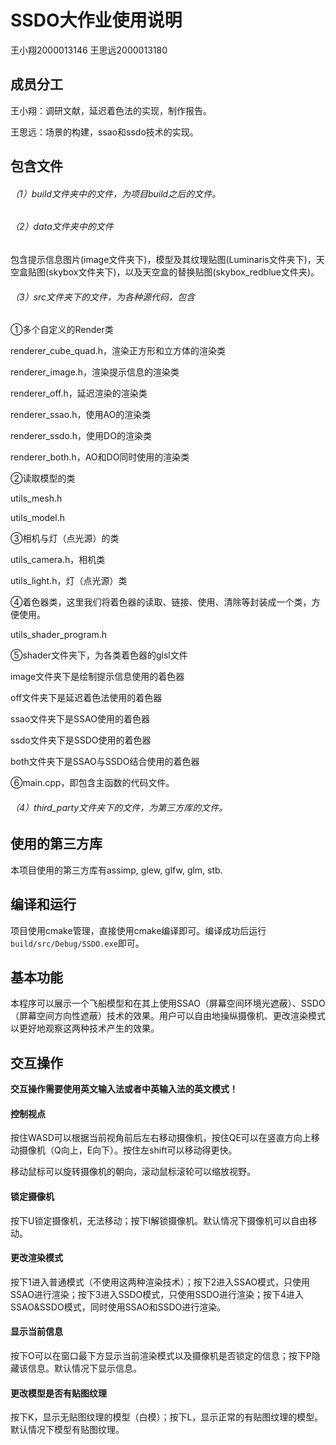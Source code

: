 # SSDO大作业使用说明

王小翔2000013146  王思远2000013180

## 成员分工

王小翔：调研文献，延迟着色法的实现，制作报告。

王思远：场景的构建，ssao和ssdo技术的实现。

## 包含文件

###### （1）build文件夹中的文件，为项目build之后的文件。

###### （2）data文件夹中的文件

包含提示信息图片(image文件夹下)，模型及其纹理贴图(Luminaris文件夹下)，天空盒贴图(skybox文件夹下)，以及天空盒的替换贴图(skybox_redblue文件夹)。

###### （3）src文件夹下的文件，为各种源代码，包含

①多个自定义的Render类

renderer_cube_quad.h，渲染正方形和立方体的渲染类

renderer_image.h，渲染提示信息的渲染类

renderer_off.h，延迟渲染的渲染类

renderer_ssao.h，使用AO的渲染类

renderer_ssdo.h，使用DO的渲染类

renderer_both.h，AO和DO同时使用的渲染类

②读取模型的类

utils_mesh.h

utils_model.h

③相机与灯（点光源）的类

utils_camera.h，相机类

utils_light.h，灯（点光源）类

④着色器类，这里我们将着色器的读取、链接、使用、清除等封装成一个类，方便使用。

utils_shader_program.h

⑤shader文件夹下，为各类着色器的glsl文件

image文件夹下是绘制提示信息使用的着色器

off文件夹下是延迟着色法使用的着色器

ssao文件夹下是SSAO使用的着色器

ssdo文件夹下是SSDO使用的着色器

both文件夹下是SSAO与SSDO结合使用的着色器

⑥main.cpp，即包含主函数的代码文件。

###### （4）third_party文件夹下的文件，为第三方库的文件。

## 使用的第三方库

本项目使用的第三方库有assimp, glew, glfw, glm, stb.

## 编译和运行

项目使用cmake管理，直接使用cmake编译即可。编译成功后运行`build/src/Debug/SSDO.exe`即可。

## 基本功能

本程序可以展示一个飞船模型和在其上使用SSAO（屏幕空间环境光遮蔽）、SSDO（屏幕空间方向性遮蔽）技术的效果。用户可以自由地操纵摄像机、更改渲染模式以更好地观察这两种技术产生的效果。

## 交互操作

**交互操作需要使用英文输入法或者中英输入法的英文模式！**

#### 控制视点

按住WASD可以根据当前视角前后左右移动摄像机，按住QE可以在竖直方向上移动摄像机（Q向上，E向下）。按住左shift可以移动得更快。

移动鼠标可以旋转摄像机的朝向，滚动鼠标滚轮可以缩放视野。

#### 锁定摄像机

按下U锁定摄像机，无法移动；按下I解锁摄像机。默认情况下摄像机可以自由移动。

#### 更改渲染模式

按下1进入普通模式（不使用这两种渲染技术）；按下2进入SSAO模式，只使用SSAO进行渲染；按下3进入SSDO模式，只使用SSDO进行渲染；按下4进入SSAO&SSDO模式，同时使用SSAO和SSDO进行渲染。

#### 显示当前信息

按下O可以在窗口最下方显示当前渲染模式以及摄像机是否锁定的信息；按下P隐藏该信息。默认情况下显示信息。

#### 更改模型是否有贴图纹理

按下K，显示无贴图纹理的模型（白模）；按下L，显示正常的有贴图纹理的模型。默认情况下模型有贴图纹理。    
